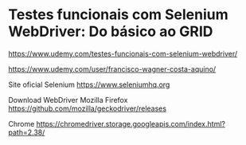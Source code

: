 # Testes funcionais com Selenium WebDriver: Do básico ao GRID

https://www.udemy.com/testes-funcionais-com-selenium-webdriver/

https://www.udemy.com/user/francisco-wagner-costa-aquino/

Site oficial Selenium
https://www.seleniumhq.org


Download WebDriver
Mozilla Firefox
https://github.com/mozilla/geckodriver/releases

Chrome
https://chromedriver.storage.googleapis.com/index.html?path=2.38/
